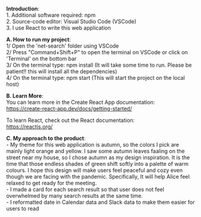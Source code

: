 **Introduction**:\
    1. Additional software required: npm\
    2. Source-code editor: Visual Studio Code (VSCode)\
    3. I use React to write this web application

**A. How to run my project**:\
    1/ Open the 'net-search' folder using VSCode\
    2/ Press "Command+Shift+P" to open the terminal on VSCode or click on 'Terminal' on the bottom bar\
    3/ On the terminal type: npm install (It will take some time to run. Please be patient!! this will install all the dependencies)\
    4/ On the terminal type: npm start   (This will start the project on the local host)

**B. Learn More**:\
   You can learn more in the Create React App documentation:\
   https://create-react-app.dev/docs/getting-started/

   To learn React, check out the React documentation:\
   https://reactjs.org/ 

**C. My approach to the product**:\
    - My theme for this web application is autumn, so the colors I pick are mainly light orange and yellow. I saw some autumn leaves faaling on the street near my house, so I chose autumn as my design inspiration. It is the time that those endless shades of green shift softly into a palette of warm colours. I hope this design will make users feel peaceful and cozy even though we are facing with the pandemic. Specifically, It will help Alice feel relaxed to get ready for the meeting.\
    - I made a card for each search result so that user does not feel overwhelmed by many search results at the same time. \
    - I reformatted date in Calendar data and Slack data to make them easier for users to read
